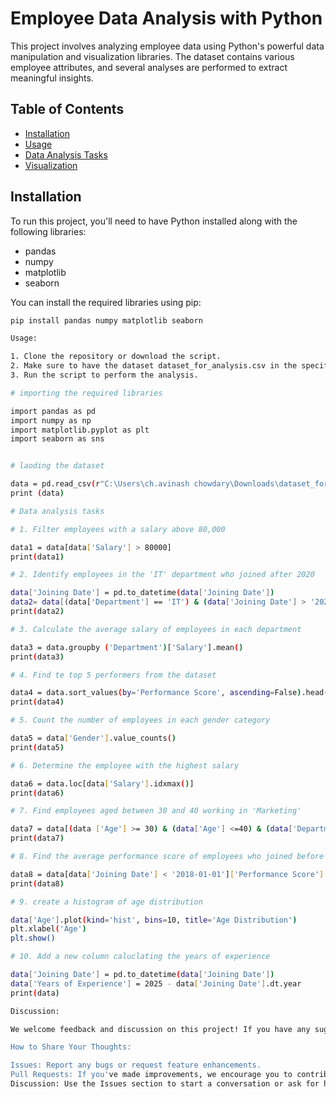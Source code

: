 # Employee Data Analysis with Python 

This project involves analyzing employee data using Python's powerful data manipulation and visualization libraries. The dataset contains various employee attributes, and several analyses are performed to extract meaningful insights.  

## Table of Contents  

- [Installation](#installation)  
- [Usage](#usage)  
- [Data Analysis Tasks](#data-analysis-tasks)  
- [Visualization](#visualization)  

## Installation  

To run this project, you'll need to have Python installed along with the following libraries:  

- pandas  
- numpy  
- matplotlib  
- seaborn  

You can install the required libraries using pip:  

```bash  
pip install pandas numpy matplotlib seaborn

Usage:

1. Clone the repository or download the script.
2. Make sure to have the dataset dataset_for_analysis.csv in the specified path.
3. Run the script to perform the analysis.

# importing the required libraries 

import pandas as pd 
import numpy as np 
import matplotlib.pyplot as plt
import seaborn as sns 


# laoding the dataset

data = pd.read_csv(r"C:\Users\ch.avinash chowdary\Downloads\dataset_for_analysis.csv")
print (data)

# Data analysis tasks 

# 1. Filter employees with a salary above 80,000

data1 = data[data['Salary'] > 80000]
print(data1)

# 2. Identify employees in the 'IT' department who joined after 2020

data['Joining Date'] = pd.to_datetime(data['Joining Date'])
data2= data[(data['Department'] == 'IT') & (data['Joining Date'] > '2020-12-31')]
print(data2)

# 3. Calculate the average salary of employees in each department

data3 = data.groupby ('Department')['Salary'].mean()
print(data3)

# 4. Find te top 5 performers from the dataset

data4 = data.sort_values(by='Performance Score', ascending=False).head(5)
print(data4)

# 5. Count the number of employees in each gender category

data5 = data['Gender'].value_counts()
print(data5)

# 6. Determine the employee with the highest salary

data6 = data.loc[data['Salary'].idxmax()]
print(data6)

# 7. Find employees aged between 30 and 40 working in 'Marketing'

data7 = data[(data ['Age'] >= 30) & (data['Age'] <=40) & (data['Department'] == 'Marketing')]
print(data7)

# 8. Find the average performance score of employees who joined before 2018

data8 = data[data['Joining Date'] < '2018-01-01']['Performance Score'].mean()
print(data8)

# 9. create a histogram of age distribution

data['Age'].plot(kind='hist', bins=10, title='Age Distribution')
plt.xlabel('Age')
plt.show()

# 10. Add a new column caluclating the years of experience

data['Joining Date'] = pd.to_datetime(data['Joining Date'])
data['Years of Experience'] = 2025 - data['Joining Date'].dt.year
print(data)

Discussion:

We welcome feedback and discussion on this project! If you have any suggestions for improvement, additional analyses you'd like to see, or general thoughts on the code, please feel free to open an issue or submit a pull request. Your contributions are greatly appreciated!

How to Share Your Thoughts:

Issues: Report any bugs or request feature enhancements.
Pull Requests: If you've made improvements, we encourage you to contribute!
Discussion: Use the Issues section to start a conversation or ask for help.
